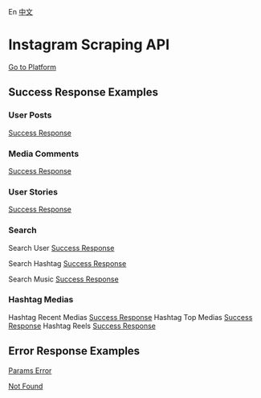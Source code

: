 En [中文](./README_CN.md)

# Instagram Scraping API

[Go to Platform](https://www.idatariver.com)

## Success Response Examples

### User Posts

[Success Response](./examples/success_user_posts.json)


### Media Comments

[Success Response](./examples/success_post_comments.json)


### User Stories

[Success Response](./examples/success_user_stories.json)


### Search

Search User [Success Response](./examples/success_search_user.json)

Search Hashtag [Success Response](./examples/success_search_hashtag.json)

Search Music [Success Response](./examples/success_search_music.json)


### Hashtag Medias

Hashtag Recent Medias [Success Response](./examples/success_hashtag_medias_recent.json)
Hashtag Top Medias [Success Response](./examples/success_hashtag_medias_top.json)
Hashtag Reels [Success Response](./examples/success_hashtag_reels.json)


## Error Response Examples

[Params Error](./examples/failed_1001.json)

[Not Found](./examples/failed_1002.json)

